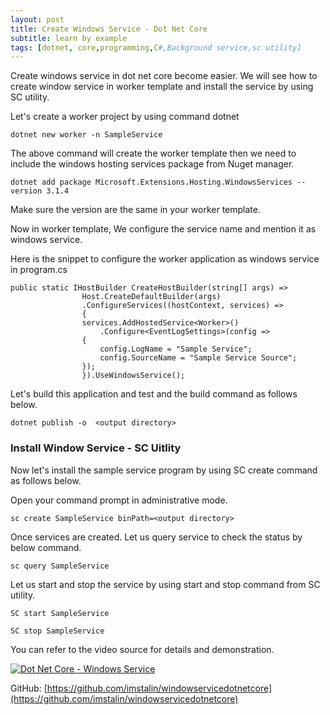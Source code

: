```yaml
---
layout: post
title: Create Windows Service - Dot Net Core 
subtitle: learn by example 
tags: [dotnet, core,programming,C#,Background service,sc utility]
---
```


Create windows service in dot net core become easier. We will see how to create window service in worker template and install the service by using SC utility.

Let's create a worker project by using command dotnet 

```
dotnet new worker -n SampleService
```

The above command will create the worker template then we need to include the windows hosting services package from Nuget manager.

```
dotnet add package Microsoft.Extensions.Hosting.WindowsServices --version 3.1.4
```


Make sure the version are the same in your worker template.

Now in worker template, We configure the service name and mention it as windows service.

Here is the snippet to configure the worker application as windows service in program.cs

```
public static IHostBuilder CreateHostBuilder(string[] args) =>
                Host.CreateDefaultBuilder(args) 
                .ConfigureServices((hostContext, services) =>
                {
                services.AddHostedService<Worker>()
                    .Configure<EventLogSettings>(config =>
                {
                    config.LogName = "Sample Service";
                    config.SourceName = "Sample Service Source";
                });
                }).UseWindowsService();
```

Let's build this application and test and the build command as follows below.

```
dotnet publish -o  <output directory>
```

### Install Window Service - SC Uitlity 

Now let's install the sample service program by using SC create command as follows below.

Open your command prompt in administrative mode. 

```
sc create SampleService binPath=<output directory>
```
Once services are created. Let us query service to check the status by below command.

```
sc query SampleService
```
Let us start and stop the service by using start and stop command from SC utility.

```
SC start SampleService
```
```
SC stop SampleService
```

You can refer to the video source for details and demonstration. 

[![Dot Net Core - Windows Service](http://img.youtube.com/vi/a7d1iYhUCnc/0.jpg)](http://www.youtube.com/watch?v=a7d1iYhUCnc)

GitHub:
[https://github.com/imstalin/windowservicedotnetcore](https://github.com/imstalin/windowservicedotnetcore)

